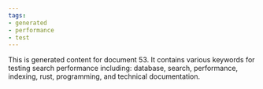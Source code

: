 ```yaml
---
tags:
- generated
- performance
- test
---
```

This is generated content for document 53. It contains various keywords for testing search performance including: database, search, performance, indexing, rust, programming, and technical documentation.